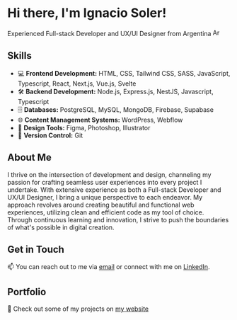 # Hi there, I'm Ignacio Soler!



Experienced Full-stack Developer and UX/UI Designer from Argentina <img src="https://cdn-icons-png.flaticon.com/512/197/197573.png" alt="Argentina" width="16" /> <br/>

## Skills

- 💻 **Frontend Development:** HTML, CSS, Tailwind CSS, SASS, JavaScript, Typescript, React, Next.js, Vue.js, Svelte
- 🛠️ **Backend Development:** Node.js, Express.js, NestJS, Javascript, Typescript
- 🗄️ **Databases:** PostgreSQL, MySQL, MongoDB, Firebase, Supabase
- 🌐 **Content Management Systems:** WordPress, Webflow
- 🎨 **Design Tools:** Figma, Photoshop, Illustrator
- 🔄 **Version Control:** Git

## About Me

I thrive on the intersection of development and design, channeling my passion for crafting seamless user experiences into every project I undertake. With extensive experience as both a Full-stack Developer and UX/UI Designer, I bring a unique perspective to each endeavor. My approach revolves around creating beautiful and functional web experiences, utilizing clean and efficient code as my tool of choice. Through continuous learning and innovation, I strive to push the boundaries of what's possible in digital creation.

## Get in Touch

📫 You can reach out to me via [email](mailto:ignaciojsoler@email.com) or connect with me on [LinkedIn](https://www.linkedin.com/in/ignaciojsoler).

## Portfolio

🚀 Check out some of my projects on [my website](https://www.ignaciosoler.com)
